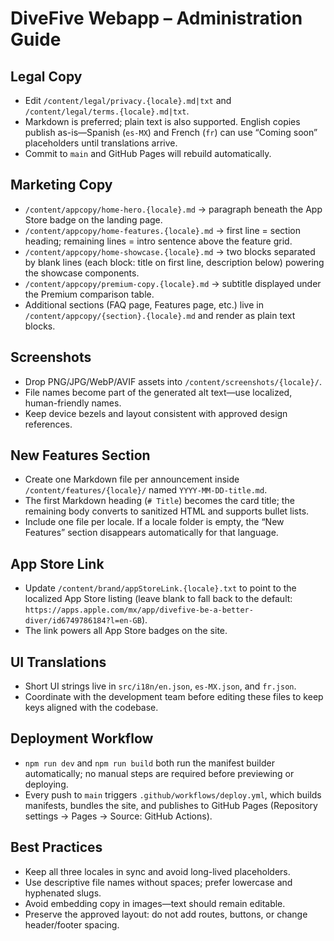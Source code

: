# DiveFive Webapp – Administration Guide

## Legal Copy
- Edit `/content/legal/privacy.{locale}.md|txt` and `/content/legal/terms.{locale}.md|txt`.
- Markdown is preferred; plain text is also supported. English copies publish as-is—Spanish (`es-MX`) and French (`fr`) can use “Coming soon” placeholders until translations arrive.
- Commit to `main` and GitHub Pages will rebuild automatically.

## Marketing Copy
- `/content/appcopy/home-hero.{locale}.md` → paragraph beneath the App Store badge on the landing page.
- `/content/appcopy/home-features.{locale}.md` → first line = section heading; remaining lines = intro sentence above the feature grid.
- `/content/appcopy/home-showcase.{locale}.md` → two blocks separated by blank lines (each block: title on first line, description below) powering the showcase components.
- `/content/appcopy/premium-copy.{locale}.md` → subtitle displayed under the Premium comparison table.
- Additional sections (FAQ page, Features page, etc.) live in `/content/appcopy/{section}.{locale}.md` and render as plain text blocks.

## Screenshots
- Drop PNG/JPG/WebP/AVIF assets into `/content/screenshots/{locale}/`.
- File names become part of the generated alt text—use localized, human-friendly names.
- Keep device bezels and layout consistent with approved design references.

## New Features Section
- Create one Markdown file per announcement inside `/content/features/{locale}/` named `YYYY-MM-DD-title.md`.
- The first Markdown heading (`# Title`) becomes the card title; the remaining body converts to sanitized HTML and supports bullet lists.
- Include one file per locale. If a locale folder is empty, the “New Features” section disappears automatically for that language.

## App Store Link
- Update `/content/brand/appStoreLink.{locale}.txt` to point to the localized App Store listing (leave blank to fall back to the default: `https://apps.apple.com/mx/app/divefive-be-a-better-diver/id6749786184?l=en-GB`).
- The link powers all App Store badges on the site.

## UI Translations
- Short UI strings live in `src/i18n/en.json`, `es-MX.json`, and `fr.json`.
- Coordinate with the development team before editing these files to keep keys aligned with the codebase.

## Deployment Workflow
- `npm run dev` and `npm run build` both run the manifest builder automatically; no manual steps are required before previewing or deploying.
- Every push to `main` triggers `.github/workflows/deploy.yml`, which builds manifests, bundles the site, and publishes to GitHub Pages (Repository settings → Pages → Source: GitHub Actions).

## Best Practices
- Keep all three locales in sync and avoid long-lived placeholders.
- Use descriptive file names without spaces; prefer lowercase and hyphenated slugs.
- Avoid embedding copy in images—text should remain editable.
- Preserve the approved layout: do not add routes, buttons, or change header/footer spacing.
